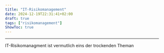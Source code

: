 ```yaml
---
title: "IT-Risikomanagement"
date: 2024-12-19T22:31:41+02:00
draft: true
tags: ["risikomanagement"]
ShowToc: true
---
```

---

IT-Risikomanagment ist vermutlich eins der trockenden Theman
